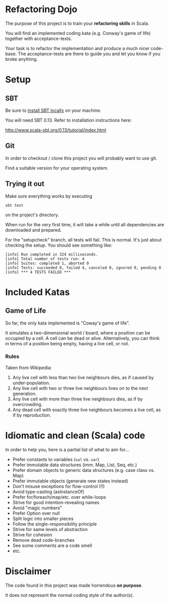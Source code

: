 # Refactoring Dojo

The purpose of this project is to train your **refactoring skills** in Scala.

You will find an implemented coding kata (e.g. Conway's game of life) together with acceptance-tests.

Your task is to refactor the implementation and produce a much nicer code-base. The acceptance-tests are there to guide you and let you know if you broke anything.

# Setup

## SBT

Be sure to [install SBT locally](http://www.scala-sbt.org/0.13/tutorial/index.html) on your machine.

You will need SBT 0.13. Refer to installation instructions here:

http://www.scala-sbt.org/0.13/tutorial/index.html

## Git

In order to checkout / clone this project you will probably want to use git.

Find a suitable version for your operating system.

## Trying it out

Make sure everything works by executing

```
sbt test
```

on the project's directory.

When run for the very first time, it will take a while until all dependencies are downloaded and prepared.

For the "setupcheck" branch, all tests will fail. This is normal. It's just about checking the setup. You should see something like:

```
[info] Run completed in 324 milliseconds.
[info] Total number of tests run: 4
[info] Suites: completed 1, aborted 0
[info] Tests: succeeded 0, failed 4, canceled 0, ignored 0, pending 0
[info] *** 4 TESTS FAILED ***
```

# Included Katas

## Game of Life

So far, the only kata implemented is "Coway's game of life". 

It simulates a two-dimensional world / board, where a position can be occupied by a cell. A cell can be dead or alive. Alternatively, you can think in terms of a position being empty, having a live cell, or not.

### Rules

Taken from Wikipedia:

1. Any live cell with less than two live neighbours dies, as if caused by under-population.
2. Any live cell with two or three live neighbours lives on to the next generation.
3. Any live cell with more than three live neighbours dies, as if by overcrowding.
4. Any dead cell with exactly three live neighbours becomes a live cell, as if by reproduction.

# Idiomatic and clean (Scala) code

In order to help you, here is a partial list of what to aim for...

* Prefer constants to variables (`val` vs. `var`)
* Prefer immutable data structures (imm. Map, List, Seq, etc.)
* Prefer domain objects to generic data structures (e.g. case class vs. Map)
* Prefer immutable objects (generate new states instead)
* Don't misuse exceptions for flow-control (!!)
* Avoid type-casting (asInstanceOf)
* Prefer for/foreach/map/etc. over while-loops
* Strive for good intention-revealing names
* Avoid "magic numbers"
* Prefer Option over null
* Split logic into smaller pieces
* Follow the single-responsibility principle
* Strive for same levels of abstraction
* Strive for cohesion
* Remove dead code-branches
* See some comments are a code smell
* etc.

# Disclaimer

The code found in this project was made horrendous **on purpose**.

It does not represent the normal coding style of the author(s).